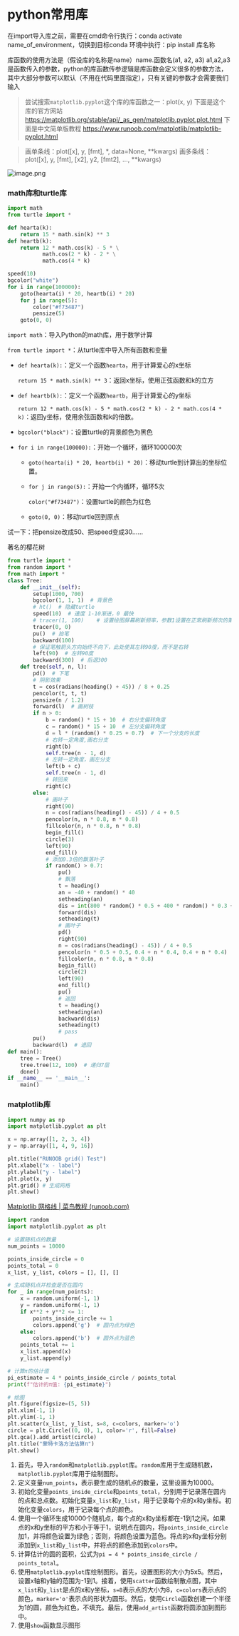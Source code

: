 # python常用库

在import导入库之前，需要在cmd命令行执行：conda activate name_of_environment，切换到目标conda 环境中执行：pip install 库名称

库函数的使用方法是（假设库的名称是name）name.函数名(a1, a2, a3)
a1,a2,a3是函数传入的参数，python的库函数传参逻辑是库函数会定义很多的参数方法，其中大部分参数可以默认（不用在代码里面指定），只有关键的参数才会需要我们输入

> 尝试搜索`matplotlib.pyplot`这个库的库函数之一：plot(x, y) 
下面是这个库的官方网站
https://matplotlib.org/stable/api/_as_gen/matplotlib.pyplot.plot.html
下面是中文简单版教程
https://www.runoob.com/matplotlib/matplotlib-pyplot.html
> 

> 画单条线：plot([x], y, [fmt], *, data=None, **kwargs)
画多条线：plot([x], y, [fmt], [x2], y2, [fmt2], ..., **kwargs)
> 

![image.png](https://raw.githubusercontent.com/Emisaber/pic_obsidian/main/image.png)

### math库和turtle库

```python
import math
from turtle import *

def hearta(k):
    return 15 * math.sin(k) ** 3
def heartb(k):
    return 12 * math.cos(k) - 5 * \
           math.cos(2 * k) - 2 * \
           math.cos(4 * k)

speed(10)
bgcolor("white")
for i in range(100000):
    goto(hearta(i) * 20, heartb(i) * 20)
    for j in range(5):
        color("#f73487")
        pensize(5) 
    goto(0, 0)
```

`import math`：导入Python的math库，用于数学计算

`from turtle import *`：从turtle库中导入所有函数和变量

- `def hearta(k):`：定义一个函数`hearta`，用于计算爱心的x坐标
    
    `return 15 * math.sin(k) ** 3`：返回x坐标，使用正弦函数和k的立方
    
- `def heartb(k):`：定义一个函数`heartb`，用于计算爱心的y坐标
    
    `return 12 * math.cos(k) - 5 * math.cos(2 * k) - 2 * math.cos(4 * k)`：返回y坐标，使用余弦函数和k的倍数。
    
- `bgcolor("black")`：设置turtle的背景颜色为黑色
- `for i in range(100000):`：开始一个循环，循环100000次
    - `goto(hearta(i) * 20, heartb(i) * 20)`：移动turtle到计算出的坐标位置。
    - `for j in range(5):`：开始一个内循环，循环5次
        
        `color("#f73487")`：设置turtle的颜色为红色
        
    - `goto(0, 0)`：移动turtle回到原点

试一下：把pensize改成50、把speed变成30……

著名的樱花树

```python
from turtle import *
from random import *
from math import *
class Tree:
    def __init__(self):
        setup(1000, 700)
        bgcolor(1, 1, 1)  # 背景色
        # ht()  # 隐藏turtle
        speed(10)  # 速度 1-10渐进，0 最快
        # tracer(1, 100)    # 设置绘图屏幕刷新频率，参数1设置在正常刷新频次的第参数1次刷新，参数2设置每次刷新的时延
        tracer(0, 0)
        pu()  # 抬笔
        backward(100)
        # 保证笔触箭头方向始终不向下，此处使其左转90度，而不是右转
        left(90)  # 左转90度
        backward(300)  # 后退300
    def tree(self, n, l):
        pd()  # 下笔
        # 阴影效果
        t = cos(radians(heading() + 45)) / 8 + 0.25
        pencolor(t, t, t)
        pensize(n / 1.2)
        forward(l)  # 画树枝
        if n > 0:
            b = random() * 15 + 10  # 右分支偏转角度
            c = random() * 15 + 10  # 左分支偏转角度
            d = l * (random() * 0.25 + 0.7)  # 下一个分支的长度
            # 右转一定角度,画右分支
            right(b)
            self.tree(n - 1, d)
            # 左转一定角度，画左分支
            left(b + c)
            self.tree(n - 1, d)
            # 转回来
            right(c)
        else:
            # 画叶子
            right(90)
            n = cos(radians(heading() - 45)) / 4 + 0.5
            pencolor(n, n * 0.8, n * 0.8)
            fillcolor(n, n * 0.8, n * 0.8)
            begin_fill()
            circle(3)
            left(90)
            end_fill()
            # 添加0.3倍的飘落叶子
            if random() > 0.7:
                pu()
                # 飘落
                t = heading()
                an = -40 + random() * 40
                setheading(an)
                dis = int(800 * random() * 0.5 + 400 * random() * 0.3 + 200 * random() * 0.2)
                forward(dis)
                setheading(t)
                # 画叶子
                pd()
                right(90)
                n = cos(radians(heading() - 45)) / 4 + 0.5
                pencolor(n * 0.5 + 0.5, 0.4 + n * 0.4, 0.4 + n * 0.4)
                fillcolor(n, n * 0.8, n * 0.8)
                begin_fill()
                circle(2)
                left(90)
                end_fill()
                pu()
                # 返回
                t = heading()
                setheading(an)
                backward(dis)
                setheading(t)
                # pass
        pu()
        backward(l)  # 退回
def main():
    tree = Tree()
    tree.tree(12, 100)  # 递归7层
    done()
if __name__ == '__main__':
    main()
```

### matplotlib库

```python
import numpy as np
import matplotlib.pyplot as plt

x = np.array([1, 2, 3, 4])
y = np.array([1, 4, 9, 16])

plt.title("RUNOOB grid() Test")
plt.xlabel("x - label")
plt.ylabel("y - label")
plt.plot(x, y)
plt.grid() # 生成网格
plt.show()
```

[Matplotlib 网格线 | 菜鸟教程 (runoob.com)](https://www.runoob.com/matplotlib/matplotlib-grid.html)

```python
import random
import matplotlib.pyplot as plt

# 设置随机点的数量
num_points = 10000

points_inside_circle = 0
points_total = 0
x_list, y_list, colors = [], [], []

# 生成随机点并检查是否在圆内
for _ in range(num_points):
    x = random.uniform(-1, 1)
    y = random.uniform(-1, 1)
    if x**2 + y**2 <= 1:
        points_inside_circle += 1
        colors.append('g')  # 圆内点为绿色
    else:
        colors.append('b')  # 圆外点为蓝色
    points_total += 1
    x_list.append(x)
    y_list.append(y)

# 计算π的估计值
pi_estimate = 4 * points_inside_circle / points_total
print(f"估计的π值: {pi_estimate}")

# 绘图
plt.figure(figsize=(5, 5))
plt.xlim(-1, 1)
plt.ylim(-1, 1)
plt.scatter(x_list, y_list, s=8, c=colors, marker='o')
circle = plt.Circle((0, 0), 1, color='r', fill=False)
plt.gca().add_artist(circle)
plt.title("蒙特卡洛方法估算π")
plt.show()
```

1. 首先，导入`random`和`matplotlib.pyplot`库。`random`库用于生成随机数，`matplotlib.pyplot`库用于绘制图形。
2. 定义变量`num_points`，表示要生成的随机点的数量，这里设置为10000。
3. 初始化变量`points_inside_circle`和`points_total`，分别用于记录落在圆内的点和总点数。初始化变量`x_list`和`y_list`，用于记录每个点的x和y坐标。初始化变量`colors`，用于记录每个点的颜色。
4. 使用一个循环生成10000个随机点，每个点的x和y坐标都在-1到1之间。如果点的x和y坐标的平方和小于等于1，说明点在圆内，将`points_inside_circle`加1，并将颜色设置为绿色；否则，将颜色设置为蓝色。将点的x和y坐标分别添加到`x_list`和`y_list`中，并将点的颜色添加到`colors`中。
5. 计算估计的圆的面积，公式为`pi = 4 * points_inside_circle / points_total`。
6. 使用`matplotlib.pyplot`库绘制图形。首先，设置图形的大小为5x5。然后，设置x轴和y轴的范围为-1到1。接着，使用`scatter`函数绘制散点图，其中`x_list`和`y_list`是点的x和y坐标，`s=8`表示点的大小为8，`c=colors`表示点的颜色，`marker='o'`表示点的形状为圆形。然后，使用`Circle`函数创建一个半径为1的圆，颜色为红色，不填充。最后，使用`add_artist`函数将圆添加到图形中。
7. 使用`show`函数显示图形